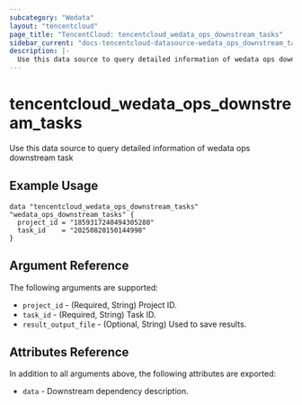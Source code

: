 ```yaml
---
subcategory: "Wedata"
layout: "tencentcloud"
page_title: "TencentCloud: tencentcloud_wedata_ops_downstream_tasks"
sidebar_current: "docs-tencentcloud-datasource-wedata_ops_downstream_tasks"
description: |-
  Use this data source to query detailed information of wedata ops downstream task
---
```


# tencentcloud_wedata_ops_downstream_tasks

Use this data source to query detailed information of wedata ops downstream task

## Example Usage

```hcl
data "tencentcloud_wedata_ops_downstream_tasks" "wedata_ops_downstream_tasks" {
  project_id = "1859317240494305280"
  task_id    = "20250820150144998"
}
```

## Argument Reference

The following arguments are supported:

* `project_id` - (Required, String) Project ID.
* `task_id` - (Required, String) Task ID.
* `result_output_file` - (Optional, String) Used to save results.

## Attributes Reference

In addition to all arguments above, the following attributes are exported:

* `data` - Downstream dependency description.



